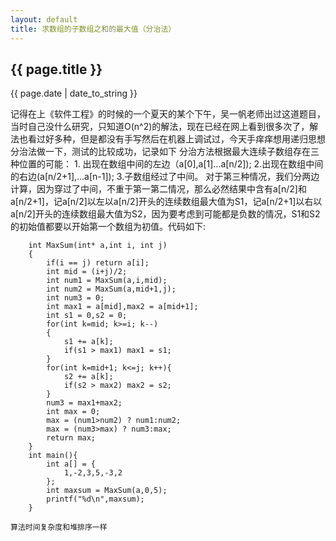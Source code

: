 ```yaml
---
layout: default
title: 求数组的子数组之和的最大值（分治法）
---
```

<h2>{{ page.title }}</h2>
<p>{{ page.date | date_to_string }}</p>
    记得在上《软件工程》的时候的一个夏天的某个下午，吴一帆老师出过这道题目，当时自己没什么研究，只知道O(n^2)的解法，现在已经在网上看到很多次了，解法也看过好多种，但是都没有手写然后在机器上调试过，今天手痒痒想用递归思想分治法做一下，测试的比较成功，记录如下  
    分治方法根据最大连续子数组存在三种位置的可能：
    	1. 出现在数组中间的左边（a[0],a[1]...a[n/2]);
    	2.出现在数组中间的右边(a[n/2+1],...a[n-1]);
    	3.子数组经过了中间。
    对于第三种情况，我们分两边计算，因为穿过了中间，不重于第一第二情况，那么必然结果中含有a[n/2]和a[n/2+1]，记a[n/2]以左以a[n/2]开头的连续数组最大值为S1，记a[n/2+1]以右以a[n/2]开头的连续数组最大值为S2，因为要考虑到可能都是负数的情况，S1和S2的初始值都要以开始第一个数组为初值。代码如下:
 
		int MaxSum(int* a,int i, int j)
		{
			if(i == j) return a[i];
			int mid = (i+j)/2;
			int num1 = MaxSum(a,i,mid);
			int num2 = MaxSum(a,mid+1,j);
			int num3 = 0;
			int max1 = a[mid],max2 = a[mid+1];
			int s1 = 0,s2 = 0;
			for(int k=mid; k>=i; k--)
			{
				s1 += a[k];
				if(s1 > max1) max1 = s1;
			}
			for(int k=mid+1; k<=j; k++){
				s2 += a[k];
				if(s2 > max2) max2 = s2;
			}
			num3 = max1+max2;
			int max = 0;
			max = (num1>num2) ? num1:num2;
			max = (num3>max) ? num3:max;
			return max;
		}
		int main(){
			int a[] = {
				1,-2,3,5,-3,2
			};
			int maxsum = MaxSum(a,0,5);
			printf("%d\n",maxsum);
		} 
		
    算法时间复杂度和堆排序一样



